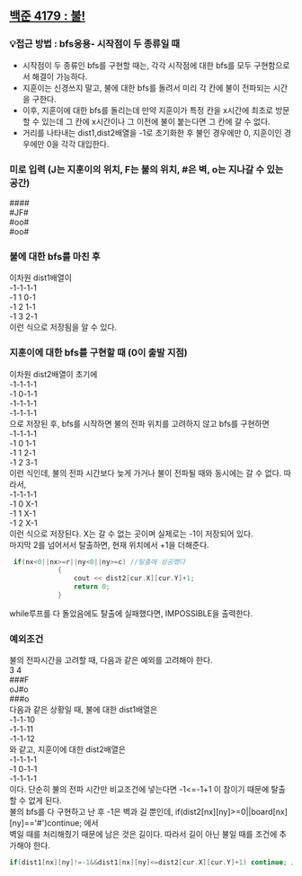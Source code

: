 ## [백준 4179 : 불!](https://www.acmicpc.net/problem/4179)  
### 💡접근 방법 : bfs응용- 시작점이 두 종류일 때  
- 시작점이 두 종류인 bfs를 구현할 때는, 각각 시작점에 대한 bfs를 모두 구현함으로서 해결이 가능하다.  
- 지훈이는 신경쓰지 말고, 불에 대한 bfs를 돌려서 미리 각 칸에 불이 전파되는 시간을 구한다.  
- 이후, 지훈이에 대한 bfs를 돌리는데 만약 지훈이가 특정 칸을 x시간에 최초로 방문할 수 있는데 그 칸에 x시간이나 그 이전에 불이 붙는다면 그 칸에 갈 수 없다.  
- 거리를 나타내는 dist1,dist2배열을 -1로 초기화한 후 불인 경우에만 0, 지훈이인 경우에만 0을 각각 대입한다.  
### 미로 입력 (J는 지훈이의 위치, F는 불의 위치, #은 벽, o는 지나갈 수 있는 공간)
\#\#\#\#  
#JF#  
#oo#  
#oo#     
### 불에 대한 bfs를 마친 후
이차원 dist1배열이  
-1-1-1-1  
-1 1 0-1  
-1 2 1-1  
-1 3 2-1  
이런 식으로 저장됨을 알 수 있다.  
### 지훈이에 대한 bfs를 구현할 때 (0이 출발 지점)
이차원 dist2배열이 초기에  
-1-1-1-1     
-1 0-1-1  
-1-1-1-1  
-1-1-1-1  
으로 저장된 후, bfs를 시작하면 불의 전파 위치를 고려하지 않고 bfs를 구현하면  
-1-1-1-1    
-1 0 1-1  
-1 1 2-1  
-1 2 3-1  
이런 식인데, 불의 전파 시간보다 늦게 가거나 불이 전파될 때와 동시에는 갈 수 없다. 따라서,  
-1-1-1-1  
-1 0 X-1  
-1 1 X-1  
-1 2 X-1  
이런 식으로 저장된다. X는 갈 수 없는 곳이며 실제로는 -1이 저장되어 있다.  
마지막 2를 넘어서서 탈출하면, 현재 위치에서 +1을 더해준다.  
```c++
 if(nx<0||nx>=r||ny<0||ny>=c) //탈출에 성공했다
            {
                cout << dist2[cur.X][cur.Y]+1;
                return 0;
            }
```  
while루프를 다 돌았음에도 탈출에 실패했다면, IMPOSSIBLE을 출력한다.  
### 예외조건  
불의 전파시간을 고려할 때, 다음과 같은 예외를 고려해야 한다.  
3 4  
###F  
oJ#o  
###o  
다음과 같은 상황일 때, 불에 대한 dist1배열은  
-1-1-10  
-1-1-11  
-1-1-12  
와 같고, 지훈이에 대한 dist2배열은  
-1-1-1-1  
-1 0-1-1  
-1-1-1-1  
이다. 단순히 불의 전파 시간만 비교조건에 넣는다면 -1<=-1+1 이 참이기 때문에 탈출할 수 없게 된다.  
불의 bfs를 다 구현하고 난 후 -1은 벽과 길 뿐인데, if(dist2[nx][ny]>=0||board[nx][ny]=='#')continue; 에서  
벽일 때를 처리해줬기 때문에 남은 것은 길이다. 따라서 길이 아닌 불일 때를 조건에 추가해야 한다.  
```c++
if(dist1[nx][ny]!=-1&&dist1[nx][ny]<=dist2[cur.X][cur.Y]+1) continue; //불의 전파조건
```









